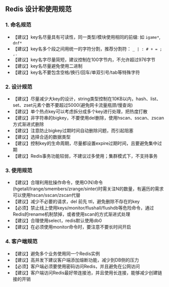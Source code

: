 ## Redis 设计和使用规范

### 1. 命名规范

- 【建议】key名尽量具有可读性，同一类型/模块使用相同的前缀: 如 `igame*`, `dnf*`
- 【建议】key名多个段之间用统一的字符分割，推荐分割符： `_ | : # + = ; ,.`
- 【建议】key名字尽量简短，建议控制在100字节内，不允许超过976字节
- 【建议】key名尽量避免使用二进制
- 【建议】key名不要包含空格/换行/回车/单双引号/tab等特殊字符

### 2. 设计规范

- 【建议】尽量减少大key的设计，string类型控制在10KB以内，hash、list、set、zset元素个数不要超过5000(避免网卡流量瓶颈/慢查询)
- 【建议】单个热点key可以考虑拆分成多个key进行处理，把热度打散
- 【建议】非字符串的bigkey，不要使用del删除，使用hscan、sscan、zscan方式渐进式删除
- 【建议】注意防止bigkey过期时间自动删除问题，而引起阻塞
- 【建议】选择合适的数据类型
- 【建议】控制key的生命周期，尽量都设置expire过期时间，且要避免集中过期
- 【建议】Redis事务功能较弱，不建议过多使用；集群模式下，不支持事务

### 3. 使用规范

- 【建议】合理利用批操作命令，使用O(N)命令(hgetall/lrange/smembers/zrange/sinter)时需关注N的数量，有遍历的需求可以使用hscan/sscan/zscan代替
- 【建议】减少不必要的请求，del 前先 ttl，避免删除不存在的key
- 【必须】禁止线上使用keys/monitor/flushall/flushdb等危险命令，通过Redis的rename机制禁掉，或者使用scan的方式渐进式处理
- 【建议】合理使用select，redis默认使用db0
- 【建议】在必须使用monitor命令时，要注意不要长时间开启

### 4. 客户端规范

- 【建议】避免多个业务使用同一个Redis实例
- 【建议】高并发下建议客户端添加熔断功能，减少到DB侧的压力
- 【必须】客户端必须要使用密码访问Redis，并且避免在公网访问
- 【建议】客户端访问Redis最好带连接池，并且使用长连接，能够减少创建链接的开销
